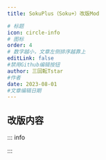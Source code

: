 ```yaml
---
title: SokuPlus（Soku+）改版Mod

# 标题
icon: circle-info
# 图标
order: 4
# 数字越小，文章左侧排序越靠上
editLink: false
#禁用Github编辑按钮
author: 三回転Tstar
#作者
date: 2023-08-01
#文章编辑日期
---
```


## **改版内容**

::: info


:::




